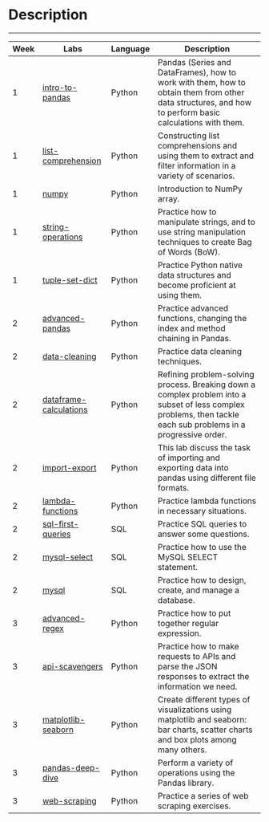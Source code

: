 # Description
--------
| Week 	| Labs                                                                                                         	| Language 	| Description                                                                                                                                            	|
|------	|--------------------------------------------------------------------------------------------------------------	|----------	|--------------------------------------------------------------------------------------------------------------------------------------------------------	|
| 1    	| [intro-to-pandas](https://github.com/gladysmawarni/ironhack-labs/tree/main/M1/W1-lab-intro-pandas)           	| Python   	| Pandas (Series and DataFrames), how to work with them, how to obtain them from other data structures, and how to perform basic calculations with them. 	|
| 1    	| [list-comprehension](https://github.com/gladysmawarni/ironhack-labs/tree/main/M1/W1-lab-list-comprehensions) 	| Python   	| Constructing list comprehensions and using them to extract and filter information in a variety of scenarios.                                           	|
| 1    	| [numpy](https://github.com/gladysmawarni/ironhack-labs/tree/main/M1/W1-lab-numpy)                            	| Python   	| Introduction to NumPy array.                                                                                                                           	|
| 1    	| [string-operations](https://github.com/gladysmawarni/ironhack-labs/tree/main/M1/W1-lab-string-operations)    	| Python   	| Practice how to manipulate strings, and to use string manipulation techniques to create Bag of Words (BoW).                                            	|
| 1    	| [tuple-set-dict](https://github.com/gladysmawarni/ironhack-labs/tree/main/M1/W1-lab-tuple-set-dict)          	| Python   	| Practice Python native data structures and become proficient at using them.                                                                            	|
| 2    	| [advanced-pandas](https://github.com/gladysmawarni/ironhack-labs/tree/main/M1/W2-lab-advanced-pandas)        	| Python   	| Practice advanced functions, changing the index and method chaining in Pandas.                                                                         	|
| 2    	| [data-cleaning](https://github.com/gladysmawarni/ironhack-labs/tree/main/M1/W2-lab-data-cleaning)            	| Python   	| Practice data cleaning techniques.
| 2    	| [dataframe-calculations](https://github.com/gladysmawarni/ironhack-labs/tree/main/M1/W2-lab-dataframe-calculations)| Python   	| Refining problem-solving process. Breaking down a complex problem into a subset of less complex problems, then tackle each sub problems in a progressive order. 
| 2    	| [import-export](https://github.com/gladysmawarni/ironhack-labs/tree/main/M1/W2-lab-import-export)            	| Python   	| This lab discuss the task of importing and exporting data into pandas using different file formats.                                                    	|
| 2    	| [lambda-functions](https://github.com/gladysmawarni/ironhack-labs/tree/main/M1/W2-lab-lambda-functions)      	| Python   	| Practice lambda functions in necessary situations.                                                                                                     	|
| 2    	| [sql-first-queries](https://github.com/gladysmawarni/ironhack-labs/tree/main/M1/W2-lab-mysql-first-queries)  	| SQL      	| Practice SQL queries to answer some questions.                                                                                                         	|
| 2    	| [mysql-select](https://github.com/gladysmawarni/ironhack-labs/tree/main/M1/W2-lab-mysql-select)              	| SQL      	| Practice how to use the MySQL SELECT statement.                                                                                                        	|
| 2    	| [mysql](https://github.com/gladysmawarni/ironhack-labs/tree/main/M1/W2-lab-mysql)                            	| SQL      	| Practice how to design, create, and manage a database.                                                                                                 	|
| 3    	| [advanced-regex](https://github.com/gladysmawarni/ironhack-labs/tree/main/M1/W3-lab-advanced-regex)          	| Python   	| Practice how to put together regular expression.                                                                                                       	|
| 3    	| [api-scavengers](https://github.com/gladysmawarni/ironhack-labs/tree/main/M1/W3-lab-api-scavenger)           	| Python   	| Practice how to make requests to APIs and parse the JSON responses to extract the information we need.                                                 	|
| 3    	| [matplotlib-seaborn](https://github.com/gladysmawarni/ironhack-labs/tree/main/M1/W3-lab-matplotlib-seaborn)  	| Python   	| Create different types of visualizations using matplotlib and seaborn: bar charts, scatter charts and box plots among many others.                     	|
| 3    	| [pandas-deep-dive](https://github.com/gladysmawarni/ironhack-labs/tree/main/M1/W3-lab-pandas-deep-dive)      	| Python   	| Perform a variety of operations using the Pandas library.   |
| 3    	| [web-scraping](https://github.com/gladysmawarni/ironhack-labs/tree/main/M1/W3-lab-web-scraping)      	         | Python   	| Practice a series of web scraping exercises.  |
